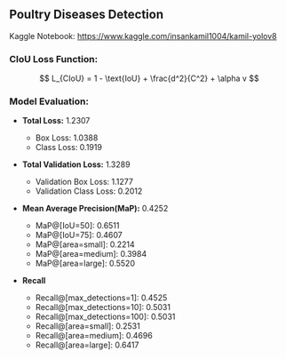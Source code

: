 ## Poultry Diseases Detection

Kaggle Notebook: https://www.kaggle.com/insankamil1004/kamil-yolov8

### CIoU Loss Function:

$$ L_{CIoU} = 1 - \text{IoU} + \frac{d^2}{C^2} + \alpha v $$

### Model Evaluation:

- **Total Loss:** 1.2307
  - Box Loss: 1.0388
  - Class Loss: 0.1919

- **Total Validation Loss:** 1.3289
  - Validation Box Loss: 1.1277
  - Validation Class Loss: 0.2012

- **Mean Average Precision(MaP):** 0.4252
  - MaP@[IoU=50]: 0.6511
  - MaP@[IoU=75]: 0.4607
  - MaP@[area=small]: 0.2214
  - MaP@[area=medium]: 0.3984
  - MaP@[area=large]: 0.5520

- **Recall**
  - Recall@[max_detections=1]: 0.4525
  - Recall@[max_detections=10]: 0.5031
  - Recall@[max_detections=100]: 0.5031
  - Recall@[area=small]: 0.2531
  - Recall@[area=medium]: 0.4696
  - Recall@[area=large]: 0.6417
